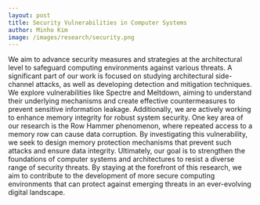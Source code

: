 ```yaml
---
layout: post
title: Security Vulnerabilities in Computer Systems
author: Minho Kim
image: /images/research/security.png
---
```


We aim to advance security measures and strategies at the architectural level to safeguard computing environments against various threats. A significant part of our work is focused on studying architectural side-channel attacks, as well as developing detection and mitigation techniques. We explore vulnerabilities like Spectre and Meltdown, aiming to understand their underlying mechanisms and create effective countermeasures to prevent sensitive information leakage. Additionally, we are actively working to enhance memory integrity for robust system security. One key area of our research is the Row Hammer phenomenon, where repeated access to a memory row can cause data corruption. By investigating this vulnerability, we seek to design memory protection mechanisms that prevent such attacks and ensure data integrity. Ultimately, our goal is to strengthen the foundations of computer systems and architectures to resist a diverse range of security threats. By staying at the forefront of this research, we aim to contribute to the development of more secure computing environments that can protect against emerging threats in an ever-evolving digital landscape.
